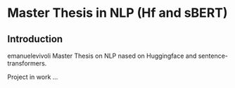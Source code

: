 # Master Thesis in NLP (Hf and sBERT)

## Introduction
emanuelevivoli Master Thesis on NLP nased on Huggingface and sentence-transformers.

Project in work ...